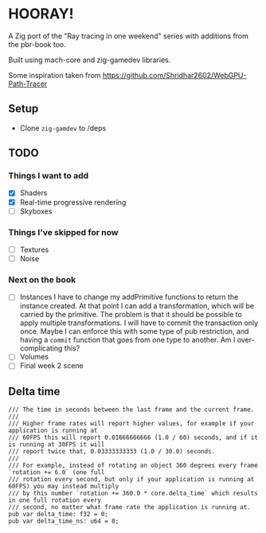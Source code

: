 # HOORAY!

A Zig port of the "Ray tracing in one weekend" series with additions from the pbr-book too.

Built using mach-core and zig-gamedev libraries.

Some inspiration taken from https://github.com/Shridhar2602/WebGPU-Path-Tracer

## Setup
- Clone `zig-gamdev` to /deps

## TODO
### Things I want to add
- [x] Shaders
- [x] Real-time progressive rendering
- [ ] Skyboxes
### Things I've skipped for now
- [ ] Textures
- [ ] Noise
### Next on the book
- [ ] Instances
  I have to change my addPrimitive functions to return the instance created.
  At that point I can add a transformation, which will be carried by the primitive.
  The problem is that it should be possible to apply multiple transformations. I will have to commit
  the transaction only once. Maybe I can enforce this with some type of pub restriction, and having
  a `commit` function that goes from one type to another.
  Am I over-complicating this?
- [ ] Volumes
- [ ] Final week 2 scene

## Delta time
```zig
/// The time in seconds between the last frame and the current frame.
///
/// Higher frame rates will report higher values, for example if your application is running at
/// 60FPS this will report 0.01666666666 (1.0 / 60) seconds, and if it is running at 30FPS it will
/// report twice that, 0.03333333333 (1.0 / 30.0) seconds.
///
/// For example, instead of rotating an object 360 degrees every frame `rotation += 6.0` (one full
/// rotation every second, but only if your application is running at 60FPS) you may instead multiply
/// by this number `rotation += 360.0 * core.delta_time` which results in one full rotation every
/// second, no matter what frame rate the application is running at.
pub var delta_time: f32 = 0;
pub var delta_time_ns: u64 = 0;
```

